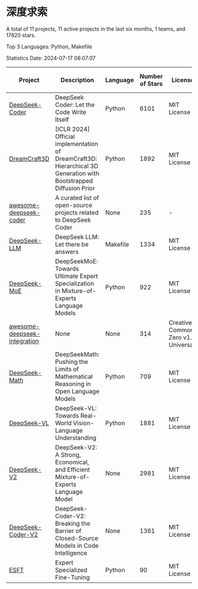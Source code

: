 # 深度求索

A total of 11 projects, 11 active projects in the last six months, 1 teams, and 17820 stars.

Top 3 Languages: Python, Makefile

Statistics Date: 2024-07-17 08:07:07

| Project | Description | Language | Number of Stars | License | Creation Date | Last Updated Date |
| --- | --- | --- | --- | --- | --- | --- |
| [DeepSeek-Coder](https://github.com/deepseek-ai/DeepSeek-Coder) | DeepSeek Coder: Let the Code Write Itself | Python | 6101 | MIT License | 2023-10-20 | 2024-07-17 |
| [DreamCraft3D](https://github.com/deepseek-ai/DreamCraft3D) | [ICLR 2024] Official implementation of DreamCraft3D: Hierarchical 3D Generation with Bootstrapped Diffusion Prior | Python | 1892 | MIT License | 2023-10-23 | 2024-07-16 |
| [awesome-deepseek-coder](https://github.com/deepseek-ai/awesome-deepseek-coder) | A curated list of open-source projects related to DeepSeek Coder | None | 235 | - | 2023-11-06 | 2024-07-11 |
| [DeepSeek-LLM](https://github.com/deepseek-ai/DeepSeek-LLM) | DeepSeek LLM: Let there be answers | Makefile | 1334 | MIT License | 2023-11-29 | 2024-07-17 |
| [DeepSeek-MoE](https://github.com/deepseek-ai/DeepSeek-MoE) | DeepSeekMoE: Towards Ultimate Expert Specialization in Mixture-of-Experts Language Models | Python | 922 | MIT License | 2024-01-02 | 2024-07-16 |
| [awesome-deepseek-integration](https://github.com/deepseek-ai/awesome-deepseek-integration) | None | None | 314 | Creative Commons Zero v1.0 Universal | 2024-01-11 | 2024-07-17 |
| [DeepSeek-Math](https://github.com/deepseek-ai/DeepSeek-Math) | DeepSeekMath: Pushing the Limits of Mathematical Reasoning in Open Language Models | Python | 709 | MIT License | 2024-02-05 | 2024-07-16 |
| [DeepSeek-VL](https://github.com/deepseek-ai/DeepSeek-VL) | DeepSeek-VL: Towards Real-World Vision-Language Understanding | Python | 1881 | MIT License | 2024-03-07 | 2024-07-17 |
| [DeepSeek-V2](https://github.com/deepseek-ai/DeepSeek-V2) | DeepSeek-V2: A Strong, Economical, and Efficient Mixture-of-Experts Language Model | None | 2981 | MIT License | 2024-04-22 | 2024-07-17 |
| [DeepSeek-Coder-V2](https://github.com/deepseek-ai/DeepSeek-Coder-V2) | DeepSeek-Coder-V2: Breaking the Barrier of Closed-Source Models in Code Intelligence | None | 1361 | MIT License | 2024-06-14 | 2024-07-17 |
| [ESFT](https://github.com/deepseek-ai/ESFT) | Expert Specialized Fine-Tuning | Python | 90 | MIT License | 2024-07-04 | 2024-07-17 |

